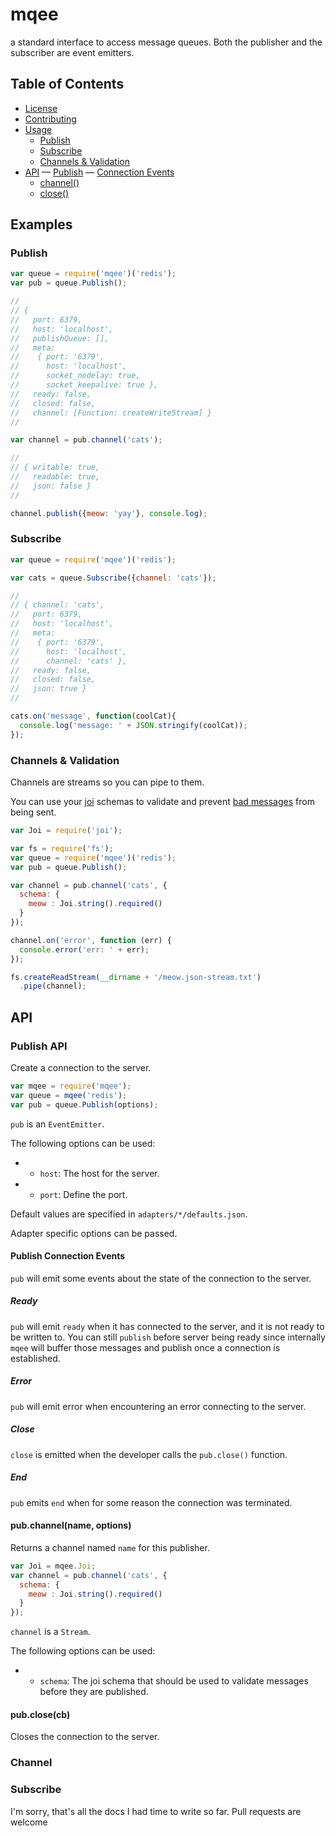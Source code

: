 # mqee

a standard interface to access message queues. Both the publisher and the subscriber are event emitters.

## Table of Contents

- [License](https://github.com/yldio/mqee/blob/master/LICENSE.md)
- [Contributing](https://github.com/yldio/mqee/blob/master/CONTRIBUTING.md#contributing)
- [Usage](#usage)
  - [Publish](#publish)
  - [Subscribe](#subscribe)
  - [Channels & Validation](#channels--validation)
- [API](#api)
  — [Publish](#publish-api)
  — [Connection Events](#publish-connection-events)
  - [channel()](#pubchannelname-options)
  - [close()](pubclosecb)

## Examples

### Publish

``` js
var queue = require('mqee')('redis');
var pub = queue.Publish();

//
// {
//   port: 6379,
//   host: 'localhost',
//   publishQueue: [],
//   meta:
//    { port: '6379',
//      host: 'localhost',
//      socket_nodelay: true,
//      socket_keepalive: true },
//   ready: false,
//   closed: false,
//   channel: [Function: createWriteStream] }
//

var channel = pub.channel('cats');

//
// { writable: true,
//   readable: true,
//   json: false }
//

channel.publish({meow: 'yay'}, console.log);
```

### Subscribe

```js
var queue = require('mqee')('redis');

var cats = queue.Subscribe({channel: 'cats'});

//
// { channel: 'cats',
//   port: 6379,
//   host: 'localhost',
//   meta:
//    { port: '6379',
//      host: 'localhost',
//      channel: 'cats' },
//   ready: false,
//   closed: false,
//   json: true }
//

cats.on('message', function(coolCat){
  console.log('message: ' + JSON.stringify(coolCat));
});
```

### Channels & Validation

Channels are streams so you can pipe to them.

You can use your [joi](https://github.com/hapijs/joi) schemas to validate and prevent [bad messages](https://github.com/yldio/mqee/blob/master/examples/meow.json-stream.txt#L8) from being sent.

``` js
var Joi = require('joi');

var fs = require('fs');
var queue = require('mqee')('redis');
var pub = queue.Publish();

var channel = pub.channel('cats', {
  schema: {
    meow : Joi.string().required()
  }
});

channel.on('error', function (err) {
  console.error('err: ' + err);
});

fs.createReadStream(__dirname + '/meow.json-stream.txt')
  .pipe(channel);
```

## API

### Publish API

Create a connection to the server.

``` js
var mqee = require('mqee');
var queue = mqee('redis');
var pub = queue.Publish(options);
```

`pub` is an `EventEmitter`.

The following options can be used:

- * `host`: The host for the server.
- * `port`: Define the port.

Default values are specified in `adapters/*/defaults.json`.

Adapter specific options can be passed.

#### Publish Connection Events

`pub` will emit some events about the state of the connection to the server.

##### Ready

`pub` will emit `ready` when it has connected to the server, and it is not ready to be written to. You can still `publish` before server being ready since internally `mqee` will buffer those messages and publish once a connection is established.

##### Error

`pub` will emit error when encountering an error connecting to the server.


##### Close

`close` is emitted when the developer calls the `pub.close()` function.

##### End

`pub` emits `end` when for some reason the connection was terminated.

#### pub.channel(name, options)

Returns a channel named `name` for this publisher.

``` js
var Joi = mqee.Joi;
var channel = pub.channel('cats', {
  schema: {
    meow : Joi.string().required()
  }
});
```

`channel` is a `Stream`.

The following options can be used:

- * `schema`: The joi schema that should be used to validate messages before they are published.

#### pub.close(cb)

Closes the connection to the server.

### Channel

### Subscribe

I'm sorry, that's all the docs I had time to write so far. Pull requests are welcome

